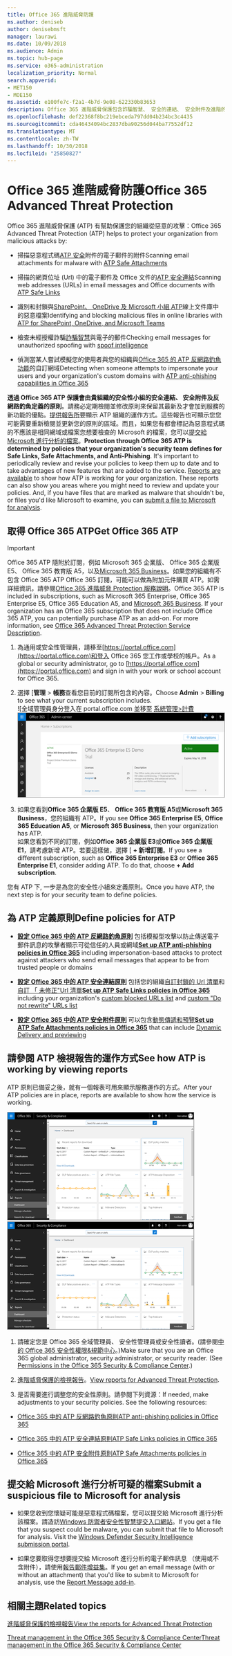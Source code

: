 ```yaml
---
title: Office 365 進階威脅防護
ms.author: deniseb
author: denisebmsft
manager: laurawi
ms.date: 10/09/2018
ms.audience: Admin
ms.topic: hub-page
ms.service: o365-administration
localization_priority: Normal
search.appverid:
- MET150
- MOE150
ms.assetid: e100fe7c-f2a1-4b7d-9e08-622330b83653
description: Office 365 進階威脅保護包含詐騙智慧、 安全的連結、 安全附件及進階的反網路釣魚功能。進階的威脅保護也要延伸至檔案的 SharePoint Online、 OneDrive for Business 和 Microsoft 小組。
ms.openlocfilehash: def22368f8bc219ebceda797dd04b234bc3c4435
ms.sourcegitcommit: cda46434094bc2837dba90256d044ba77552df12
ms.translationtype: MT
ms.contentlocale: zh-TW
ms.lasthandoff: 10/30/2018
ms.locfileid: "25850827"
---
```

# <a name="office-365-advanced-threat-protection"></a><span data-ttu-id="86d7f-104">Office 365 進階威脅防護</span><span class="sxs-lookup"><span data-stu-id="86d7f-104">Office 365 Advanced Threat Protection</span></span>

<span data-ttu-id="86d7f-105">Office 365 進階威脅保護 (ATP) 有幫助保護您的組織從惡意的攻擊：</span><span class="sxs-lookup"><span data-stu-id="86d7f-105">Office 365 Advanced Threat Protection (ATP) helps to protect your organization from malicious attacks by:</span></span>
  
- <span data-ttu-id="86d7f-106">掃描惡意程式碼[ATP 安全](atp-safe-attachments.md)附件的電子郵件的附件</span><span class="sxs-lookup"><span data-stu-id="86d7f-106">Scanning email attachments for malware with [ATP Safe Attachments](atp-safe-attachments.md)</span></span>
    
- <span data-ttu-id="86d7f-107">掃描的網頁位址 (Url) 中的電子郵件及 Office 文件的[ATP 安全連結](atp-safe-links.md)</span><span class="sxs-lookup"><span data-stu-id="86d7f-107">Scanning web addresses (URLs) in email messages and Office documents with [ATP Safe Links](atp-safe-links.md)</span></span>
    
- <span data-ttu-id="86d7f-108">識別和封鎖與[SharePoint、 OneDrive 及 Microsoft 小組 ATP](atp-for-spo-odb-and-teams.md)線上文件庫中的惡意檔案</span><span class="sxs-lookup"><span data-stu-id="86d7f-108">Identifying and blocking malicious files in online libraries with [ATP for SharePoint, OneDrive, and Microsoft Teams](atp-for-spo-odb-and-teams.md)</span></span>
    
- <span data-ttu-id="86d7f-109">檢查未經授權詐騙[詐騙智慧](learn-about-spoof-intelligence.md)與電子的郵件</span><span class="sxs-lookup"><span data-stu-id="86d7f-109">Checking email messages for unauthorized spoofing with [spoof intelligence](learn-about-spoof-intelligence.md)</span></span>
    
- <span data-ttu-id="86d7f-110">偵測當某人嘗試模擬您的使用者與您的組織與[Office 365 的 ATP 反網路釣魚功能](atp-anti-phishing.md)的自訂網域</span><span class="sxs-lookup"><span data-stu-id="86d7f-110">Detecting when someone attempts to impersonate your users and your organization's custom domains with [ATP anti-phishing capabilities in Office 365](atp-anti-phishing.md)</span></span>
    
<span data-ttu-id="86d7f-p102">**透過 Office 365 ATP 保護會由貴組織的安全性小組的安全連結、 安全附件及反網路釣魚定義的原則**。請務必定期檢閱並修改原則來保留其最新及才會加到服務的新功能的優點。[提供報告所](view-reports-for-atp.md)要顯示 ATP 組織的運作方式。這些報告也可顯示您您可能需要重新檢閱並更新您的原則的區域。而且，如果您有都會標記為惡意程式碼的不應該是相同網域或檔案您想要檢查的 Microsoft 的檔案，您可以[提交給 Microsoft 進行分析的檔案](#submit-a-suspicious-file-to-microsoft-for-analysis)。</span><span class="sxs-lookup"><span data-stu-id="86d7f-p102">**Protection through Office 365 ATP is determined by policies that your organization's security team defines for Safe Links, Safe Attachments, and Anti-Phishing**. It's important to periodically review and revise your policies to keep them up to date and to take advantages of new features that are added to the service. [Reports are available](view-reports-for-atp.md) to show how ATP is working for your organization. These reports can also show you areas where you might need to review and update your policies. And, if you have files that are marked as malware that shouldn't be, or files you'd like Microsoft to examine, you can [submit a file to Microsoft for analysis](#submit-a-suspicious-file-to-microsoft-for-analysis).</span></span>
      
## <a name="get-office-365-atp"></a><span data-ttu-id="86d7f-116">取得 Office 365 ATP</span><span class="sxs-lookup"><span data-stu-id="86d7f-116">Get Office 365 ATP</span></span>

> [!IMPORTANT]
> <span data-ttu-id="86d7f-p103">Office 365 ATP 隨附於訂閱，例如 Microsoft 365 企業版、 Office 365 企業版 E5、 Office 365 教育版 A5，以及[Microsoft 365 Business](https://support.office.com/article/c123694a-1efb-459e-a8d5-2187975373dc)。如果您的組織有不包含 Office 365 ATP Office 365 訂閱，可能可以做為附加元件購買 ATP。如需詳細資訊，請參閱[Office 365 進階威脅 Protection 服務說明](https://technet.microsoft.com/library/exchange-online-advanced-threat-protection-service-description.aspx)。</span><span class="sxs-lookup"><span data-stu-id="86d7f-p103">Office 365 ATP is included in subscriptions, such as Microsoft 365 Enterprise, Office 365 Enterprise E5, Office 365 Education A5, and [Microsoft 365 Business](https://support.office.com/article/c123694a-1efb-459e-a8d5-2187975373dc). If your organization has an Office 365 subscription that does not include Office 365 ATP, you can potentially purchase ATP as an add-on. For more information, see [Office 365 Advanced Threat Protection Service Description](https://technet.microsoft.com/library/exchange-online-advanced-threat-protection-service-description.aspx).</span></span> 

1. <span data-ttu-id="86d7f-120">為通用或安全性管理員，請移至[https://portal.office.com](https://portal.office.com)和登入 Office 365 您工作或學校的帳戶。</span><span class="sxs-lookup"><span data-stu-id="86d7f-120">As a global or security administrator, go to [https://portal.office.com](https://portal.office.com) and sign in with your work or school account for Office 365.</span></span> 
    
2. <span data-ttu-id="86d7f-121">選擇 [**管理** \> **帳務**查看您目前的訂閱所包含的內容。</span><span class="sxs-lookup"><span data-stu-id="86d7f-121">Choose **Admin** \> **Billing** to see what your current subscription includes.</span></span> <br/><span data-ttu-id="86d7f-122">![全域管理員身分登入在 portal.office.com 並移至 [系統管理\>計費](media/18a3546c-bd1f-4f49-82ec-0184909b42c2.png)</span><span class="sxs-lookup"><span data-stu-id="86d7f-122">![As a global admin, sign in at portal.office.com and go to Admin \> Billing](media/18a3546c-bd1f-4f49-82ec-0184909b42c2.png)</span></span>
  
3. <span data-ttu-id="86d7f-123">如果您看到**Office 365 企業版 E5**、 **Office 365 教育版 A5**或**Microsoft 365 Business**，您的組織有 ATP。</span><span class="sxs-lookup"><span data-stu-id="86d7f-123">If you see **Office 365 Enterprise E5**, **Office 365 Education A5**, or **Microsoft 365 Business**, then your organization has ATP.</span></span> <br/><span data-ttu-id="86d7f-p104">如果您看到不同的訂閱，例如**Office 365 企業版 E3**或**Office 365 企業版 E1**，請考慮新增 ATP。若要這樣做，選擇 [ **+ 新增訂閱**。</span><span class="sxs-lookup"><span data-stu-id="86d7f-p104">If you see a different subscription, such as **Office 365 Enterprise E3** or **Office 365 Enterprise E1**, consider adding ATP. To do that, choose **+ Add subscription**.</span></span>
    
<span data-ttu-id="86d7f-126">您有 ATP 下, 一步是為您的安全性小組來定義原則。</span><span class="sxs-lookup"><span data-stu-id="86d7f-126">Once you have ATP, the next step is for your security team to define policies.</span></span> 
  
## <a name="define-policies-for-atp"></a><span data-ttu-id="86d7f-127">為 ATP 定義原則</span><span class="sxs-lookup"><span data-stu-id="86d7f-127">Define policies for ATP</span></span>

- <span data-ttu-id="86d7f-128">**[設定 Office 365 中的 ATP 反網路釣魚原則](set-up-anti-phishing-policies.md)** 包括模擬型攻擊以防止傳送電子郵件訊息的攻擊者顯示可從信任的人員或網域</span><span class="sxs-lookup"><span data-stu-id="86d7f-128">**[Set up ATP anti-phishing policies in Office 365](set-up-anti-phishing-policies.md)** including impersonation-based attacks to protect against attackers who send email messages that appear to be from trusted people or domains</span></span> 

- <span data-ttu-id="86d7f-129">**[設定 Office 365 中的 ATP 安全連結原則](set-up-atp-safe-links-policies.md)** 包括您的組織[自訂封鎖的 Url 清單](set-up-a-custom-blocked-urls-list-wtih-atp.md)和[自訂 「 未修正"Url 清單](set-up-a-custom-do-not-rewrite-urls-list-with-atp.md)</span><span class="sxs-lookup"><span data-stu-id="86d7f-129">**[Set up ATP Safe Links policies in Office 365](set-up-atp-safe-links-policies.md)** including your organization's [custom blocked URLs list](set-up-a-custom-blocked-urls-list-wtih-atp.md) and [custom "Do not rewrite" URLs list](set-up-a-custom-do-not-rewrite-urls-list-with-atp.md)</span></span>
    
- <span data-ttu-id="86d7f-130">**[設定 Office 365 中的 ATP 安全附件原則](set-up-atp-safe-attachments-policies.md)** 可以包含[動態傳遞和預覽](dynamic-delivery-and-previewing.md)</span><span class="sxs-lookup"><span data-stu-id="86d7f-130">**[Set up ATP Safe Attachments policies in Office 365](set-up-atp-safe-attachments-policies.md)** that can include [Dynamic Delivery and previewing](dynamic-delivery-and-previewing.md)</span></span>
  
## <a name="see-how-atp-is-working-by-viewing-reports"></a><span data-ttu-id="86d7f-131">請參閱 ATP 檢視報告的運作方式</span><span class="sxs-lookup"><span data-stu-id="86d7f-131">See how ATP is working by viewing reports</span></span>

<span data-ttu-id="86d7f-132">ATP 原則已備妥之後，就有一個報表可用來顯示服務運作的方式。</span><span class="sxs-lookup"><span data-stu-id="86d7f-132">After your ATP policies are in place, reports are available to show how the service is working.</span></span>

<span data-ttu-id="86d7f-133">[![安全性&amp;規範中心儀表板可協助您看到其用於進階威脅保護](media/6b213d34-adbb-44af-8549-be9a7e2db087.png)](view-reports-for-atp.md)</span><span class="sxs-lookup"><span data-stu-id="86d7f-133">[![The Security &amp; Compliance Center dashboard can help you see where Advanced Threat Protection is working](media/6b213d34-adbb-44af-8549-be9a7e2db087.png)](view-reports-for-atp.md)</span></span>
  
1. <span data-ttu-id="86d7f-p105">請確定您是 Office 365 全域管理員、 安全性管理員或安全性讀者。(請參閱[中的 Office 365 安全性權限&amp;規範中心](permissions-in-the-security-and-compliance-center.md)。)</span><span class="sxs-lookup"><span data-stu-id="86d7f-p105">Make sure that you are an Office 365 global administrator, security administrator, or security reader. (See [Permissions in the Office 365 Security &amp; Compliance Center](permissions-in-the-security-and-compliance-center.md).)</span></span>
    
2. <span data-ttu-id="86d7f-136">[進階威脅保護的檢視報告](view-reports-for-atp.md)。</span><span class="sxs-lookup"><span data-stu-id="86d7f-136">[View reports for Advanced Threat Protection](view-reports-for-atp.md).</span></span>
    
3. <span data-ttu-id="86d7f-p106">是否需要進行調整您的安全性原則。請參閱下列資源：</span><span class="sxs-lookup"><span data-stu-id="86d7f-p106">If needed, make adjustments to your security policies. See the following resources:</span></span>

  - [<span data-ttu-id="86d7f-139">Office 365 中的 ATP 反網路釣魚原則</span><span class="sxs-lookup"><span data-stu-id="86d7f-139">ATP anti-phishing policies in Office 365</span></span>](set-up-anti-phishing-policies.md)
    
  - [<span data-ttu-id="86d7f-140">Office 365 中的 ATP 安全連結原則</span><span class="sxs-lookup"><span data-stu-id="86d7f-140">ATP Safe Links policies in Office 365</span></span>](set-up-atp-safe-links-policies.md)
    
  - [<span data-ttu-id="86d7f-141">Office 365 中的 ATP 安全附件原則</span><span class="sxs-lookup"><span data-stu-id="86d7f-141">ATP Safe Attachments policies in Office 365</span></span>](set-up-atp-safe-attachments-policies.md)
    
    
## <a name="submit-a-suspicious-file-to-microsoft-for-analysis"></a><span data-ttu-id="86d7f-142">提交給 Microsoft 進行分析可疑的檔案</span><span class="sxs-lookup"><span data-stu-id="86d7f-142">Submit a suspicious file to Microsoft for analysis</span></span>

- <span data-ttu-id="86d7f-p107">如果您收到您懷疑可能是惡意程式碼檔案，您可以提交給 Microsoft 進行分析該檔案。請造訪[Windows 防禦者安全性智慧提交入口網站](https://go.microsoft.com/fwlink/?linkid=857185)。</span><span class="sxs-lookup"><span data-stu-id="86d7f-p107">If you get a file that you suspect could be malware, you can submit that file to Microsoft for analysis. Visit the [Windows Defender Security Intelligence submission portal](https://go.microsoft.com/fwlink/?linkid=857185).</span></span>

- <span data-ttu-id="86d7f-145">如果您要取得您想要提交給 Microsoft 進行分析的電子郵件訊息 （使用或不含附件），請使用[報告郵件增益集](enable-the-report-message-add-in.md)。</span><span class="sxs-lookup"><span data-stu-id="86d7f-145">If you get an email message (with or without an attachment) that you'd like to submit to Microsoft for analysis, use the [Report Message add-in](enable-the-report-message-add-in.md).</span></span> 
  
## <a name="related-topics"></a><span data-ttu-id="86d7f-146">相關主題</span><span class="sxs-lookup"><span data-stu-id="86d7f-146">Related topics</span></span>

[<span data-ttu-id="86d7f-147">進階威脅保護的檢視報告</span><span class="sxs-lookup"><span data-stu-id="86d7f-147">View the reports for Advanced Threat Protection</span></span>](view-reports-for-atp.md)
  
[<span data-ttu-id="86d7f-148">Threat management in the Office 365 Security &amp; Compliance Center</span><span class="sxs-lookup"><span data-stu-id="86d7f-148">Threat management in the Office 365 Security &amp; Compliance Center</span></span>](threat-management.md)
  

